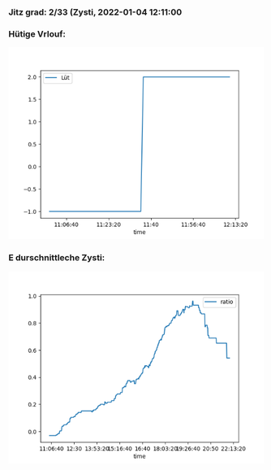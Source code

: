 ### Jitz grad: 2/33 (Zysti, 2022-01-04 12:11:00

### Hütige Vrlouf:
![Graph](Today.png)

### E durschnittleche Zysti:
![Graph](Zysti.png)